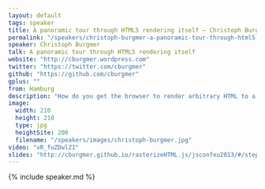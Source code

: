 ```yaml
---
layout: default
tags: speaker
title: A panoramic tour through HTML5 rendering itself – Christoph Burgmer
permalink: "/speakers/christoph-burgmer-a-panoramic-tour-through-html5-rendering-itself.html"
speaker: Christoph Burgmer
talk: A panoramic tour through HTML5 rendering itself
website: "http://cburgmer.wordpress.com"
twitter: "https://twitter.com/cburgmer"
github: "https://github.com/cburgmer"
gplus: ""
from: Hamburg
description: "How do you get the browser to render arbitrary HTML to a canvas? Sounds easy? We would beg to disagree.\n\nWhile implementing an \"HTML renderer\" in pure JavaScript we will visit various areas of the modern browsers. Some ugly, some hacky, some really perverted, but definitely intriguing and powerful."
image:
  width: 210
  height: 210
  type: jpg
  heightSite: 200
  filename: "/speakers/images/christoph-burgmer.jpg"
video: "vR_fuZDwlZI"
slides: "http://cburgmer.github.io/rasterizeHTML.js/jsconfeu2013/#/step-1"
---
```


{% include speaker.md %}
